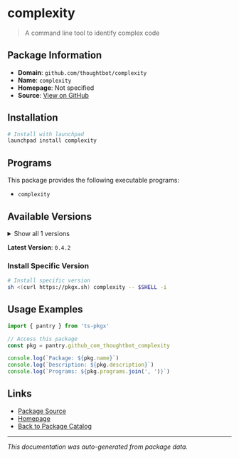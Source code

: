 # complexity

> A command line tool to identify complex code

## Package Information

- **Domain**: `github.com/thoughtbot/complexity`
- **Name**: `complexity`
- **Homepage**: Not specified
- **Source**: [View on GitHub](https://github.com/pkgxdev/pantry/tree/main/projects/github.com/thoughtbot/complexity/package.yml)

## Installation

```bash
# Install with launchpad
launchpad install complexity
```

## Programs

This package provides the following executable programs:

- `complexity`

## Available Versions

<details>
<summary>Show all 1 versions</summary>

- `0.4.2`

</details>

**Latest Version**: `0.4.2`

### Install Specific Version

```bash
# Install specific version
sh <(curl https://pkgx.sh) complexity -- $SHELL -i
```

## Usage Examples

```typescript
import { pantry } from 'ts-pkgx'

// Access this package
const pkg = pantry.github_com_thoughtbot_complexity

console.log(`Package: ${pkg.name}`)
console.log(`Description: ${pkg.description}`)
console.log(`Programs: ${pkg.programs.join(', ')}`)
```

## Links

- [Package Source](https://github.com/pkgxdev/pantry/tree/main/projects/github.com/thoughtbot/complexity/package.yml)
- [Homepage](#)
- [Back to Package Catalog](../package-catalog.md)

---

*This documentation was auto-generated from package data.*
